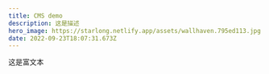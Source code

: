 ```yaml
---
title: CMS demo
description: 这是描述
hero_image: https://starlong.netlify.app/assets/wallhaven.795ed113.jpg
date: 2022-09-23T18:07:31.673Z
---
```

这是富文本